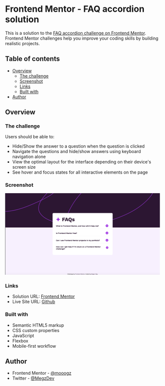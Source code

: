 # Frontend Mentor - FAQ accordion solution

This is a solution to the [FAQ accordion challenge on Frontend Mentor](https://www.frontendmentor.io/challenges/faq-accordion-wyfFdeBwBz). Frontend Mentor challenges help you improve your coding skills by building realistic projects. 

## Table of contents

- [Overview](#overview)
  - [The challenge](#the-challenge)
  - [Screenshot](#screenshot)
  - [Links](#links)
  - [Built with](#built-with)
- [Author](#author)

## Overview

### The challenge

Users should be able to:

- Hide/Show the answer to a question when the question is clicked
- Navigate the questions and hide/show answers using keyboard navigation alone
- View the optimal layout for the interface depending on their device's screen size
- See hover and focus states for all interactive elements on the page

### Screenshot

![](faq-accordion-main-screenshot.png)

### Links

- Solution URL: [Frontend Mentor](https://www.frontendmentor.io/solutions/responsive-faq-accordion-jxdw-Om4oN)
- Live Site URL: [Github](https://mooogz.github.io/faq-accordion-main/)

### Built with

- Semantic HTML5 markup
- CSS custom properties
- JavaScript
- Flexbox
- Mobile-first workflow

## Author

- Frontend Mentor - [@mooogz](https://www.frontendmentor.io/profile/mooogz)
- Twitter - [@MegzDev](https://www.twitter.com/megzdev)
